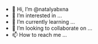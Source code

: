 - 👋 Hi, I’m @natalyabxna
- 👀 I’m interested in ...
- 🌱 I’m currently learning ...
- 💞️ I’m looking to collaborate on ...
- 📫 How to reach me ...

<!---
natalyabxna/natalyabxna is a ✨ special ✨ repository because its `README.md` (this file) appears on your GitHub profile.
You can click the Preview link to take a look at your changes.
--->

